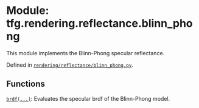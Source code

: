 <div itemscope itemtype="http://developers.google.com/ReferenceObject">
<meta itemprop="name" content="tfg.rendering.reflectance.blinn_phong" />
<meta itemprop="path" content="Stable" />
</div>

# Module: tfg.rendering.reflectance.blinn_phong

This module implements the Blinn-Phong specular reflectance.



Defined in [`rendering/reflectance/blinn_phong.py`](https://github.com/tensorflow/agents/tree/master/tensorflow_graphics/rendering/reflectance/blinn_phong.py).

<!-- Placeholder for "Used in" -->


## Functions

[`brdf(...)`](../../../tfg/rendering/reflectance/blinn_phong/brdf.md): Evaluates the specular brdf of the Blinn-Phong model.

